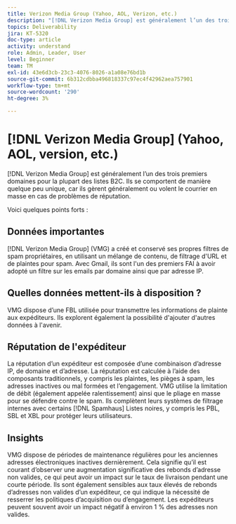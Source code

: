 ```yaml
---
title: Verizon Media Group (Yahoo, AOL, Verizon, etc.)
description: "[!DNL Verizon Media Group] est généralement l’un des trois premiers domaines pour la plupart des listes B2C. Ils se comportent de manière quelque peu unique, car ils contrôlent généralement le courrier en masse en cas de problèmes de réputation."
topics: Deliverability
jira: KT-5320
doc-type: article
activity: understand
role: Admin, Leader, User
level: Beginner
team: TM
exl-id: 43e6d3cb-23c3-4076-8026-a1a08e76bd1b
source-git-commit: 6b312cdbba496818337c97ec4f42962aea757901
workflow-type: tm+mt
source-wordcount: '290'
ht-degree: 3%

---
```


# [!DNL Verizon Media Group] (Yahoo, AOL, version, etc.)

[!DNL Verizon Media Group] est généralement l’un des trois premiers domaines pour la plupart des listes B2C. Ils se comportent de manière quelque peu unique, car ils gèrent généralement ou volent le courrier en masse en cas de problèmes de réputation.

Voici quelques points forts :

## Données importantes

[!DNL Verizon Media Group] (VMG) a créé et conservé ses propres filtres de spam propriétaires, en utilisant un mélange de contenu, de filtrage d&#39;URL et de plaintes pour spam. Avec Gmail, ils sont l&#39;un des premiers FAI à avoir adopté un filtre sur les emails par domaine ainsi que par adresse IP.

## Quelles données mettent-ils à disposition ?

VMG dispose d’une FBL utilisée pour transmettre les informations de plainte aux expéditeurs. Ils explorent également la possibilité d&#39;ajouter d&#39;autres données à l&#39;avenir.

## Réputation de l&#39;expéditeur

La réputation d’un expéditeur est composée d’une combinaison d’adresse IP, de domaine et d’adresse. La réputation est calculée à l’aide des composants traditionnels, y compris les plaintes, les pièges à spam, les adresses inactives ou mal formées et l’engagement. VMG utilise la limitation de débit (également appelée ralentissement) ainsi que le pliage en masse pour se défendre contre le spam. Ils complètent leurs systèmes de filtrage internes avec certains [!DNL Spamhaus] Listes noires, y compris les PBL, SBL et XBL pour protéger leurs utilisateurs.

## Insights

VMG dispose de périodes de maintenance régulières pour les anciennes adresses électroniques inactives dernièrement. Cela signifie qu’il est courant d’observer une augmentation significative des rebonds d’adresse non valides, ce qui peut avoir un impact sur le taux de livraison pendant une courte période. Ils sont également sensibles aux taux élevés de rebonds d’adresses non valides d’un expéditeur, ce qui indique la nécessité de resserrer les politiques d’acquisition ou d’engagement. Les expéditeurs peuvent souvent avoir un impact négatif à environ 1 % des adresses non valides.
